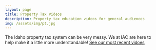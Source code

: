 ```yaml
---
layout: page
title: Property Tax Videos
description: Property tax education videos for general audiences
img: /assets/img/pt.jpg
---
```


The Idaho property tax system can be very messy. We at IAC are here to help make it a little more understandable! [See our most recent vidoes](https://www.youtube.com/channel/UCymGg5xPyRTnyByVb-nDoEA)
